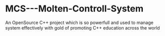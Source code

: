 # MCS---Molten-Controll-System
An OpenSource C++ project which is so powerfull and used to manage system effectively with gold of promoting C++ education across the world
